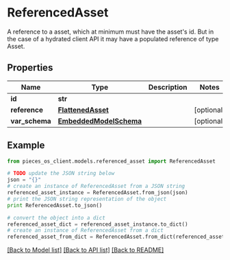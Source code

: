 # ReferencedAsset

A reference to a asset, which at minimum must have the asset's id. But in the case of a hydrated client API it may have a populated reference of type Asset.

## Properties
Name | Type | Description | Notes
------------ | ------------- | ------------- | -------------
**id** | **str** |  | 
**reference** | [**FlattenedAsset**](FlattenedAsset.md) |  | [optional] 
**var_schema** | [**EmbeddedModelSchema**](EmbeddedModelSchema.md) |  | [optional] 

## Example

```python
from pieces_os_client.models.referenced_asset import ReferencedAsset

# TODO update the JSON string below
json = "{}"
# create an instance of ReferencedAsset from a JSON string
referenced_asset_instance = ReferencedAsset.from_json(json)
# print the JSON string representation of the object
print ReferencedAsset.to_json()

# convert the object into a dict
referenced_asset_dict = referenced_asset_instance.to_dict()
# create an instance of ReferencedAsset from a dict
referenced_asset_from_dict = ReferencedAsset.from_dict(referenced_asset_dict)
```
[[Back to Model list]](../README.md#documentation-for-models) [[Back to API list]](../README.md#documentation-for-api-endpoints) [[Back to README]](../README.md)



